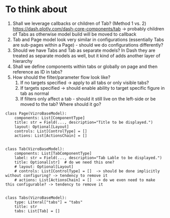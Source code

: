 # To think about

1. Shall we leverage callbacks or children of Tab? (Method 1 vs. 2) https://dash.plotly.com/dash-core-components/tab
   -> probably children of Tabs as otherwise model build will be moved to callback
2. Tab and Page model look very similar in configurations (essentially Tabs are sub-pages within a Page) - should we do configurations differently?
3. Should we have Tabs and Tab as separate models? In Dash they are treated as separate models as well, but it kind of adds another layer of hierarchy
4. Shall we define components within tabs or globally on page and then reference as ID in tabs?
5. How should the filter/parameter flow look like? 
   1. If no targets specified -> apply to all tabs or only visible tabs?
   2. If targets specified -> should enable ability to target specific figure in  tab as normal
   3. If filters only affect a tab - should it still live on the left-side or be moved to the tab? Where should it go?

```
class Page(VizroBaseModel):
    components: List[ComponentType]
    title: str = Field(..., description="Title to be displayed.")
    layout: Optional[Layout]
    controls: List[ControlType] = []
    actions: List[ActionsChain] = []


class Tab(VizroBaseModel):
    components: List[TabComponentType]
    label: str = Field(..., description="Tab Lable to be displayed.")
    title: Optional[str]  # do we need this one? 
    # layout: Optional[Layout]
    # controls: List[ControlType] = []  -> should be done implicitly without configuring? -> tendency to remove it
    # actions: List[ActionsChain] = []  -> do we even need to make this configurable? -> tendency to remove it


class Tabs(VizroBaseModel):
    type: Literal["tabs"] = "tabs"
    title: str
    tabs: List[Tab] = []
```
